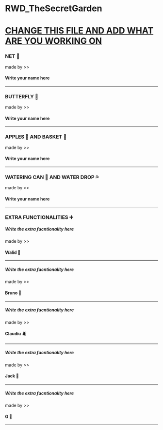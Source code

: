 # RWD_TheSecretGarden
<h1><u>CHANGE THIS FILE AND ADD WHAT ARE YOU WORKING ON </u></h1>

<h3> NET 🏸 </h3>
 <p>made by >> </p>  <h4><b> Write your name here</b></h4>
<hr>

 <h3> BUTTERFLY 🦋 </h3>
        <p>made by >> </p>  <h4><b> Write your name here</b></h4>
<hr>

<h3>APPLES 🍎 AND BASKET 🧺  </h3>
<p>made by >> </p>  <h4><b> Write your name here</b></h4>
<hr>

<h3>WATERING CAN 🚿 AND WATER DROP 💦</h3>
<p>made by >> </p>  <h4><b> Write your name here</b></h4>
<hr>


<h3> EXTRA FUNCTIONALITIES ➕</h3>
<h5><b><i>Write the extra fucntionality here</i></b></h5>
<p>made by >> </p>  <h4><b> Walid 🦂</b></h4>
<hr>

<h5><b><i>Write the extra fucntionality here</i></b></h5>
<p>made by >> </p>  <h4><b> Bruno 🐜</b></h4>
<hr>

<h5><b><i>Write the extra fucntionality here</i></b></h5>
<p>made by >> </p>  <h4><b> Claudiu 🪲</b></h4>
<hr>

<h5><b><i>Write the extra fucntionality here</i></b></h5>
<p>made by >> </p>  <h4><b> Jack 🐛</b></h4>
<hr>

<h5><b><i>Write the extra fucntionality here</i></b></h5>
<p>made by >> </p>  <h4><b> G 🐞</b></h4>
<hr>

